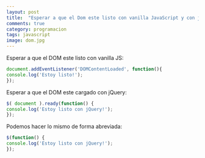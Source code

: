 ```yaml
---
layout: post
title:  "Esperar a que el Dom este listo con vanilla JavaScript y con jQuery"
comments: true
category: programacion
tags: javascript
image: dom.jpg
---
```


Esperar a que el DOM este listo con vanilla JS:

<!-- more -->

```js
document.addEventListener('DOMContentLoaded', function(){
console.log('Estoy listo!');
});
```

Esperar a que el DOM este cargado con jQuery:

```js
$( document ).ready(function() {
console.log('Estoy listo con jQuery!');
});
````

Podemos hacer lo mismo de forma abreviada:

```js
$(function() {
console.log('Estoy listo con jQuery!');
});
````






